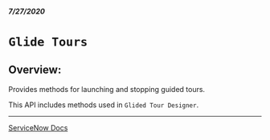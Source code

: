 ##### 7/27/2020
# `Glide Tours`
## Overview:
Provides methods for launching and stopping guided tours.

This API includes methods used in `Glided Tour Designer`.

---

[ServiceNow Docs](https://developer.servicenow.com/dev.do#!/reference/api/newyork/client/guided_toursAPI)